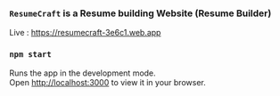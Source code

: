 ### `ResumeCraft` is a Resume building Website (Resume Builder)
Live : https://resumecraft-3e6c1.web.app

### `npm start`
Runs the app in the development mode.\
Open [http://localhost:3000](http://localhost:3000) to view it in your browser.
